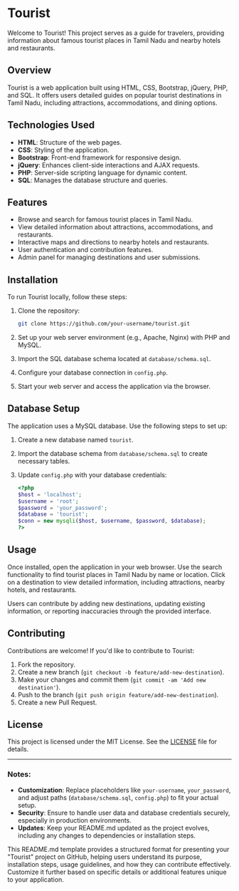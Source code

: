 
# Tourist

Welcome to Tourist! This project serves as a guide for travelers, providing information about famous tourist places in Tamil Nadu and nearby hotels and restaurants.

## Overview

Tourist is a web application built using HTML, CSS, Bootstrap, jQuery, PHP, and SQL. It offers users detailed guides on popular tourist destinations in Tamil Nadu, including attractions, accommodations, and dining options.

## Technologies Used

- **HTML**: Structure of the web pages.
- **CSS**: Styling of the application.
- **Bootstrap**: Front-end framework for responsive design.
- **jQuery**: Enhances client-side interactions and AJAX requests.
- **PHP**: Server-side scripting language for dynamic content.
- **SQL**: Manages the database structure and queries.

## Features

- Browse and search for famous tourist places in Tamil Nadu.
- View detailed information about attractions, accommodations, and restaurants.
- Interactive maps and directions to nearby hotels and restaurants.
- User authentication and contribution features.
- Admin panel for managing destinations and user submissions.

## Installation

To run Tourist locally, follow these steps:

1. Clone the repository:

   ```bash
   git clone https://github.com/your-username/tourist.git
   ```

2. Set up your web server environment (e.g., Apache, Nginx) with PHP and MySQL.

3. Import the SQL database schema located at `database/schema.sql`.

4. Configure your database connection in `config.php`.

5. Start your web server and access the application via the browser.

## Database Setup

The application uses a MySQL database. Use the following steps to set up:

1. Create a new database named `tourist`.

2. Import the database schema from `database/schema.sql` to create necessary tables.

3. Update `config.php` with your database credentials:

   ```php
   <?php
   $host = 'localhost';
   $username = 'root';
   $password = 'your_password';
   $database = 'tourist';
   $conn = new mysqli($host, $username, $password, $database);
   ?>
   ```

## Usage

Once installed, open the application in your web browser. Use the search functionality to find tourist places in Tamil Nadu by name or location. Click on a destination to view detailed information, including attractions, nearby hotels, and restaurants.

Users can contribute by adding new destinations, updating existing information, or reporting inaccuracies through the provided interface.

## Contributing

Contributions are welcome! If you'd like to contribute to Tourist:

1. Fork the repository.
2. Create a new branch (`git checkout -b feature/add-new-destination`).
3. Make your changes and commit them (`git commit -am 'Add new destination'`).
4. Push to the branch (`git push origin feature/add-new-destination`).
5. Create a new Pull Request.

## License

This project is licensed under the MIT License. See the [LICENSE](./LICENSE) file for details.

---

### Notes:

- **Customization**: Replace placeholders like `your-username`, `your_password`, and adjust paths (`database/schema.sql`, `config.php`) to fit your actual setup.
- **Security**: Ensure to handle user data and database credentials securely, especially in production environments.
- **Updates**: Keep your README.md updated as the project evolves, including any changes to dependencies or installation steps.

This README.md template provides a structured format for presenting your "Tourist" project on GitHub, helping users understand its purpose, installation steps, usage guidelines, and how they can contribute effectively. Customize it further based on specific details or additional features unique to your application.
